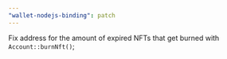 ```yaml
---
"wallet-nodejs-binding": patch
---
```


Fix address for the amount of expired NFTs that get burned with `Account::burnNft()`;